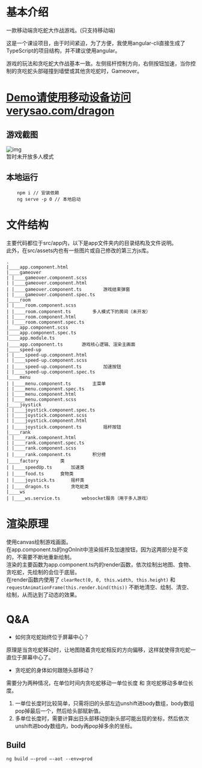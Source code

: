 # 基本介绍

一款移动端贪吃蛇大作战游戏。(只支持移动端)  

这是一个课设项目，由于时间紧迫，为了方便，我使用angular-cli直接生成了TypeScript的项目结构，并不建议使用angular。  

游戏的玩法和贪吃蛇大作战基本一致。左侧摇杆控制方向，右侧按钮加速，当你控制的贪吃蛇头部碰撞到墙壁或其他贪吃蛇时，Gameover。  

# [Demo请使用移动设备访问verysao.com/dragon](http://verysao.com/dragon)  

## 游戏截图  
![img](https://github.com/suyingtao/dragonWars/blob/master/screenshot/start.png)  
暂时未开放多人模式  

## 本地运行

```
    npm i // 安装依赖
    ng serve -p 0 // 本地启动
```
# 文件结构  

主要代码都位于src/app内，以下是app文件夹内的目录结构及文件说明。  
此外，在src/assets内也有一些图片或自己修改的第三方js库。  
```
.
|____app.component.html
|____gameover
| |____gameover.component.scss
| |____gameover.component.html
| |____gameover.component.ts        游戏结束弹窗
| |____gameover.component.spec.ts
|____room
| |____room.component.scss
| |____room.component.ts        多人模式下的房间（未开发）
| |____room.component.html
| |____room.component.spec.ts
|____app.component.scss
|____app.component.spec.ts
|____app.module.ts
|____app.component.ts       游戏核心逻辑、渲染主画面
|____speed-up
| |____speed-up.component.html
| |____speed-up.component.scss
| |____speed-up.component.ts        加速按钮
| |____speed-up.component.spec.ts
|____menu
| |____menu.component.ts        主菜单
| |____menu.component.spec.ts
| |____menu.component.html
| |____menu.component.scss
|____joystick
| |____joystick.component.spec.ts
| |____joystick.component.scss
| |____joystick.component.html
| |____joystick.component.ts        摇杆按钮
|____rank
| |____rank.component.html
| |____rank.component.spec.ts
| |____rank.component.scss
| |____rank.component.ts        积分榜
|____factory        类
| |____speedUp.ts       加速类
| |____food.ts      食物类
| |____joystick.ts      摇杆类
| |____dragon.ts        贪吃蛇类
|____ws
| |____ws.service.ts        websocket服务（用于多人游戏）
```  

# 渲染原理  

使用canvas绘制游戏画面。  
在app.component.ts的ngOnInit中渲染摇杆及加速按钮，因为这两部分是不变的，不需要不断地重新绘制。  
渲染的主要函数为app.component.ts内的render函数，依次绘制出地图、食物、贪吃蛇，先绘制的会位于底层。  
在render函数内使用了 `clearRect(0, 0, this.width, this.height)` 和 `requestAnimationFrame(this.render.bind(this))` 不断地清空、绘制、清空、绘制，从而达到了动态的效果。  

# Q&A  

- 如何贪吃蛇始终位于屏幕中心？  

原理是当贪吃蛇移动时，让地图随着贪吃蛇相反的方向偏移，这样就使得贪吃蛇一直位于屏幕中心了。  

- 贪吃蛇的身体如何跟随头部移动？

需要分为两种情况，在单位时间内贪吃蛇移动一单位长度 和 贪吃蛇移动多单位长度。  
1. 一单位长度时比较简单，只需将旧的头部左边unshift进body数组，body数组pop掉最后一个，然后给头部赋新值。  
2. 多单位长度时，需要计算出旧头部移动到新头部可能出现的坐标，然后依次unshift进body数组内，body再pop掉多余的坐标。  


## Build

```
ng build –-prod –-aot --env=prod
```
